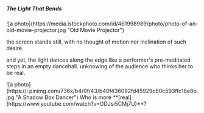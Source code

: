 <h5> The Light That Bends</h5>
![a photo](https://media.istockphoto.com/id/461998989/photo/photo-of-an-old-movie-projector.jpg "Old Movie Projector")
<p> the screen stands still, with no thought of motion  
nor inclination of such desire.</p>
<p>and yet, the light dances along the edge  
like a performer's pre-meditated steps in an empty dancehall. unknowing  
of the audience who thinks her to be real.</p>
![a photo](https://i.pinimg.com/736x/b4/0f/43/b40f436092fd45929c80c593ffc18e8b.jpg "A Shadow Box Dancer")
Who is more **[real](https://www.youtube.com/watch?v=ODJsi5CMj7U)**?
